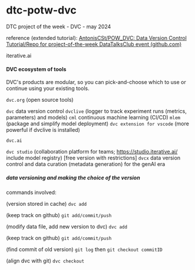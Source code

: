 # dtc-potw-dvc

DTC project of the week - DVC - may 2024

reference (extended tutorial): [AntonisCSt/POW_DVC: Data Version Control Tutorial/Repo for project-of-the-week DataTalksClub event (github.com)](https://github.com/AntonisCSt/POW_DVC/tree/main)

iterative.ai

#### DVC ecosystem of tools

DVC's products are modular, so you can pick-and-choose which to use or continue using your existing tools.

`dvc.org` (open source tools)

`dvc` data version control
`dvclive` (logger to track experiment runs (metrics, parameters) and models)
`cml` continuous machine learning (CI/CD)
`mlem` (package and simplify model deployment)
`dvc extension for vscode` (more powerful if dvclive is installed)

`dvc.ai`

`dvc studio` (collaboration platform for teams; https://studio.iterative.ai/
include model registry) [free version with restrictions]
`dvcx` data version control and data curation (metadata generation) for the genAI era

##### data versioning and making the choice of the version

commands involved:

(version stored in cache)
`dvc add`

(keep track on github)
`git add/commit/push`

(modify data file, add new version to dvc)
`dvc add`

(keep track on github)
`git add/commit/push`

(find commit of old version)
`git log` then
`git checkout commitID`

(align dvc with git)
`dvc checkout`

<br>
<br>
